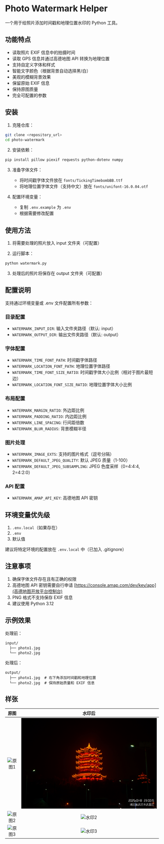 # Photo Watermark Helper

一个用于给照片添加时间戳和地理位置水印的 Python 工具。

## 功能特点

- 读取照片 EXIF 信息中的拍摄时间
- 读取 GPS 信息并通过高德地图 API 转换为地理位置
- 支持自定义字体和样式
- 智能文字颜色（根据背景自动选择黑/白）
- 美观的模糊背景效果
- 保留原始 EXIF 信息
- 保持原图质量
- 完全可配置的参数

## 安装

1. 克隆仓库：
```bash
git clone <repository_url>
cd photo-watermark
```

2. 安装依赖：
```bash
pip install pillow piexif requests python-dotenv numpy
```

3. 准备字体文件：
   - 将时间戳字体文件放在 `fonts/TickingTimebombBB.ttf`
   - 将地理位置字体文件（支持中文）放在 `fonts/unifont-16.0.04.otf`

4. 配置环境变量：
   - 复制 `.env.example` 为 `.env`
   - 根据需要修改配置

## 使用方法

1. 将需要处理的照片放入 input 文件夹（可配置）

2. 运行脚本：
```bash
python watermark.py
```

3. 处理后的照片将保存在 output 文件夹（可配置）

## 配置说明

支持通过环境变量或 .env 文件配置所有参数：

### 目录配置
- `WATERMARK_INPUT_DIR`: 输入文件夹路径（默认: input）
- `WATERMARK_OUTPUT_DIR`: 输出文件夹路径（默认: output）

### 字体配置
- `WATERMARK_TIME_FONT_PATH`: 时间戳字体路径
- `WATERMARK_LOCATION_FONT_PATH`: 地理位置字体路径
- `WATERMARK_TIME_FONT_SIZE_RATIO`: 时间戳字体大小比例（相对于图片最短边）
- `WATERMARK_LOCATION_FONT_SIZE_RATIO`: 地理位置字体大小比例

### 布局配置
- `WATERMARK_MARGIN_RATIO`: 外边距比例
- `WATERMARK_PADDING_RATIO`: 内边距比例
- `WATERMARK_LINE_SPACING`: 行间距倍数
- `WATERMARK_BLUR_RADIUS`: 背景模糊半径

### 图片处理
- `WATERMARK_IMAGE_EXTS`: 支持的图片格式（逗号分隔）
- `WATERMARK_DEFAULT_JPEG_QUALITY`: 默认 JPEG 质量（1-100）
- `WATERMARK_DEFAULT_JPEG_SUBSAMPLING`: JPEG 色度采样（0=4:4:4, 2=4:2:0）

### API 配置
- `WATERMARK_AMAP_API_KEY`: 高德地图 API 密钥

## 环境变量优先级

1. `.env.local`（如果存在）
2. `.env`
3. 默认值

建议将特定环境的配置放在 `.env.local` 中（已加入 .gitignore）

## 注意事项

1. 确保字体文件存在且有正确的权限
2. 高德地图 API 密钥需要自行申请 [https://console.amap.com/dev/key/app](高德地图开放平台控制台)
3. PNG 格式不支持保存 EXIF 信息
4. 建议使用 Python 3.12

## 示例效果

处理前：
```
input/
  ├── photo1.jpg
  └── photo2.jpg
```

处理后：
```
output/
  ├── photo1.jpg  # 右下角添加时间戳和地理位置
  └── photo2.jpg  # 保持原始质量和 EXIF 信息
```

## 样张

| 原图 | 水印后 |
|:---:|:---:|
| ![原图1](docs/input/C93_0011.jpg) | ![水印1](docs/output/C93_0011.jpg) |
| ![原图2](docs/input/C93_1088.jpg) | ![水印2](docs/output/C93_1088.jpg) |
| ![原图3](docs/input/C93_2155.jpg) | ![水印3](docs/output/C93_2155.jpg) |

